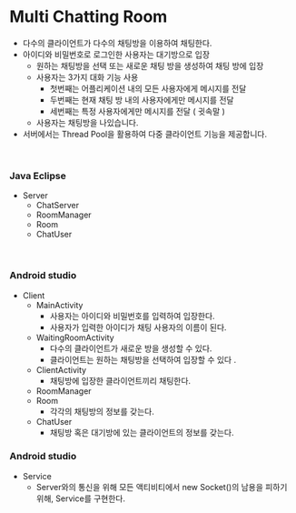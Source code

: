 # Multi Chatting Room

- 다수의 클라이언트가 다수의 채팅방을 이용하여 채팅한다. 
- 아이디와 비밀번호로 로그인한 사용자는 대기방으로 입장
  - 원하는 채팅방을 선택 또는 새로운 채팅 방을 생성하여 채팅 방에 입장
  - 사용자는 3가지 대화 기능 사용
    - 첫번째는 어플리케이션 내의 모든 사용자에게 메시지를 전달
    - 두번째는 현재 채팅 방 내의 사용자에게만 메시지를 전달
    - 세번째는 특정 사용자에게만 메시지를 전달 ( 귓속말 )
  - 사용자는 채팅방을 나있습니다. 
- 서버에서는 Thread Pool을 활용하여 다중 클라이언트 기능을 제공합니다.



<br>

### Java Eclipse

- Server
  - ChatServer
  - RoomManager
  - Room
  - ChatUser

<br>

### Android studio

- Client
  - MainActivity 
    - 사용자는 아이디와 비밀번호를 입력하여 입장한다.
    - 사용자가 입력한 아이디가 채팅 사용자의 이름이 된다. 
  - WaitingRoomActivity
    - 다수의 클라이언트가 새로운 방을 생성할 수 있다. 
    - 클라이언트는 원하는 채팅방을 선택하여 입장할 수 있다 .
  - ClientActivity
    - 채팅방에 입장한 클라이언트끼리 채팅한다.
  - RoomManager
  - Room
    - 각각의 채팅방의 정보를 갖는다.
  - ChatUser
    - 채팅방 혹은 대기방에 있는 클라이언트의 정보를 갖는다. 
      <br>

### Android studio

- Service
  - Server와의 통신을 위해 모든 액티비티에서 new Socket()의 남용을 피하기 위해, Service를 구현한다.
